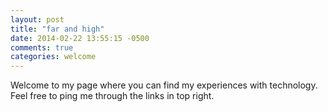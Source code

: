 ```yaml
---
layout: post
title: "far and high"
date: 2014-02-22 13:55:15 -0500
comments: true
categories: welcome
---
```


Welcome to my page where you can find my experiences with technology. Feel free to ping me through the links in top right.